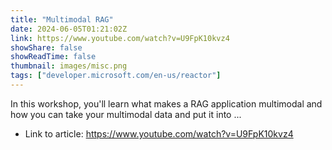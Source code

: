 ```yaml
---
title: "Multimodal RAG"
date: 2024-06-05T01:21:02Z
link: https://www.youtube.com/watch?v=U9FpK10kvz4
showShare: false
showReadTime: false
thumbnail: images/misc.png
tags: ["developer.microsoft.com/en-us/reactor"]
---
```

In this workshop, you'll learn what makes a RAG application multimodal and how you can take your multimodal data and put it into ...

- Link to article: https://www.youtube.com/watch?v=U9FpK10kvz4